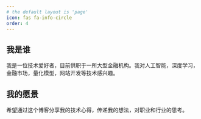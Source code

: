 ```yaml
---
# the default layout is 'page'
icon: fas fa-info-circle
order: 4
---
```



## 我是谁 
我是一位技术爱好者，目前供职于一所大型金融机构。我对人工智能，深度学习，金融市场，量化模型，网站开发等技术感兴趣。

## 我的愿景 
希望通过这个博客分享我的技术心得，传递我的想法，对职业和行业的思考。